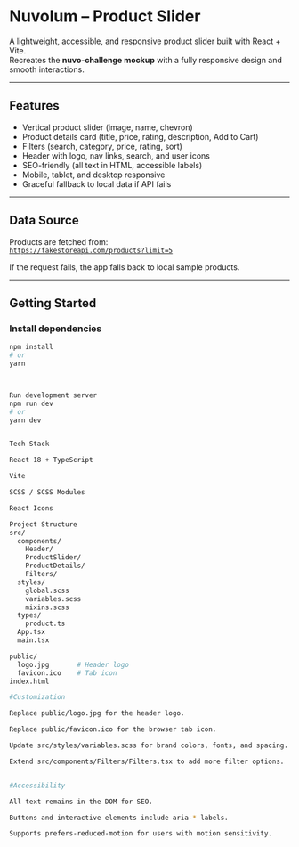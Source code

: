 # Nuvolum – Product Slider

A lightweight, accessible, and responsive product slider built with React + Vite.  
Recreates the **nuvo-challenge mockup** with a fully responsive design and smooth interactions.

---

## Features

- Vertical product slider (image, name, chevron)
- Product details card (title, price, rating, description, Add to Cart)
- Filters (search, category, price, rating, sort)
- Header with logo, nav links, search, and user icons
- SEO-friendly (all text in HTML, accessible labels)
- Mobile, tablet, and desktop responsive
- Graceful fallback to local data if API fails

---

## Data Source

Products are fetched from:  
[`https://fakestoreapi.com/products?limit=5`](https://fakestoreapi.com/products?limit=5)  

If the request fails, the app falls back to local sample products.

---

## Getting Started

### Install dependencies
```bash
npm install
# or
yarn



Run development server
npm run dev
# or
yarn dev


Tech Stack

React 18 + TypeScript

Vite

SCSS / SCSS Modules

React Icons

Project Structure
src/
  components/
    Header/
    ProductSlider/
    ProductDetails/
    Filters/
  styles/
    global.scss
    variables.scss
    mixins.scss
  types/
    product.ts
  App.tsx
  main.tsx

public/
  logo.jpg       # Header logo
  favicon.ico    # Tab icon
index.html

#Customization

Replace public/logo.jpg for the header logo.

Replace public/favicon.ico for the browser tab icon.

Update src/styles/variables.scss for brand colors, fonts, and spacing.

Extend src/components/Filters/Filters.tsx to add more filter options.


#Accessibility

All text remains in the DOM for SEO.

Buttons and interactive elements include aria-* labels.

Supports prefers-reduced-motion for users with motion sensitivity.